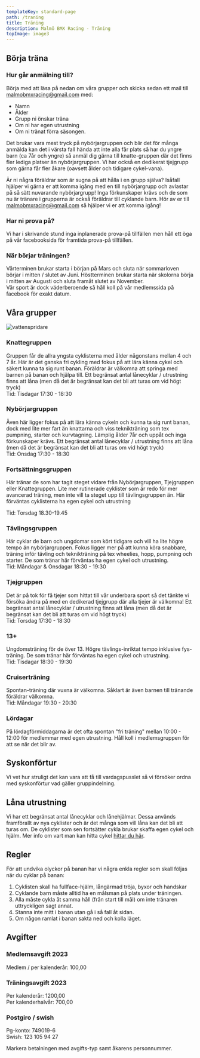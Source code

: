 ```yaml
---
templateKey: standard-page
path: /traning
title: Träning
description: Malmö BMX Racing - Träning
topImage: image3
---
```


## Börja träna
### Hur går anmälning till?
Börja med att läsa på nedan om våra grupper och skicka sedan ett mail till malmobmxracing@gmail.com med:
- Namn
- Ålder
- Grupp ni önskar träna
- Om ni har egen utrustning
- Om ni tränat förra säsongen. 
 
Det brukar vara mest tryck på nybörjargruppen och blir det för många anmälda kan det i värsta fall hända att inte alla får plats så har du yngre barn (ca 7år och yngre) så anmäl dig gärna till knatte-gruppen där det finns fler lediga platser än nybörjargruppen. Vi har också en dedikerat tjejgrupp som gärna får fler åkare (oavsett ålder och tidigare cykel-vana).

Är ni några föräldrar som är sugna på att hålla i en grupp själva? Isåfall hjälper vi gärna er att komma igång med en till nybörjargrupp och avlastar på så sätt nuvarande nybörjargrupp! Inga förkunskaper krävs och de som nu är tränare i grupperna är också föräldrar till cyklande barn. Hör av er till malmobmxracing@gmail.com så hjälper vi er att komma igång!

### Har ni prova på?
Vi har i skrivande stund inga inplanerade prova-på tillfällen men håll ett öga på vår facebooksida för framtida prova-på tillfällen.

### När börjar träningen?
Vårterminen brukar starta i början på Mars och sluta när sommarloven börjar i  mitten / slutet av Juni. Höstterminen brukar starta när skolorna börja i mitten av Augusti och sluta framåt slutet av November.  
Vår sport är dock väderberoende så håll koll på vår medlemssida på facebook för exakt datum.

## Våra grupper
![vattenspridare](/img/vattenspridare.jpg#right)

### Knattegruppen
Gruppen får de allra yngsta cyklisterna med ålder någonstans mellan 4 och 7 år. Här är det ganska fri cykling med fokus på att lära känna cykel och säkert kunna ta sig runt banan.  Föräldrar är välkomna att springa med barnen på banan och hjälpa till. Ett begränsat antal lånecyklar / utrustning finns att låna (men då det är begränsat kan det bli att turas om vid högt tryck)  
Tid: Tisdagar 17:30 - 18:30  

### Nybörjargruppen
Även här ligger fokus på att lära känna cykeln och kunna  ta sig runt banan, dock med lite mer fart än knattarna och viss teknikträning som tex pumpning, starter och kurvtagning.  Lämplig ålder 7år och uppåt och inga förkunskaper krävs. Ett begränsat antal lånecyklar / utrustning finns att låna (men då det är begränsat kan det bli att turas om vid högt tryck)  
Tid: Onsdag 17:30 - 18:30

### Fortsättningsgruppen
Här tränar de som har tagit steget vidare från Nybörjargruppen, Tjejgruppen eller Knattegruppen. Lite mer rutinerade cyklister som är redo för mer avancerad träning, men inte vill ta steget upp till tävlingsgruppen än. 
Här förväntas cyklisterna ha egen cykel och utrustning

Tid: Torsdag 18.30-19.45

### Tävlingsgruppen
Här cyklar de barn och ungdomar som kört tidigare och vill ha lite högre tempo än nybörjargruppen. Fokus ligger mer på att kunna köra snabbare, träning inför tävling och teknikträning på tex wheelies, hopp, pumpning och starter. De som tränar här förväntas ha egen cykel och utrustning.  
Tid: Måndagar & Onsdagar 18:30 - 19:30

### Tjejgruppen
Det är på tok för få tjejer som hittat till vår underbara sport så det tänkte vi försöka ändra på med en dedikerad tjejgrupp där alla tjejer är välkomna! Ett begränsat antal lånecyklar / utrustning finns att låna (men då det är begränsat kan det bli att turas om vid högt tryck)  
Tid: Torsdag 17:30 - 18:30

### 13+
Ungdomsträning för de över 13. Högre tävlings-inriktat tempo inklusive fys-träning. De som tränar här förväntas ha egen cykel och utrustning.  
Tid: Tisdagar 18:30 - 19:30  

### Cruiserträning
Spontan-träning där vuxna är välkomna. Såklart är även barnen till tränande föräldrar välkomna.  
Tid: Måndagar 19:30 - 20:30  

### Lördagar
På lördagförmiddagarna är det ofta spontan "fri träning" mellan 10:00 - 12:00 för medlemmar med egen utrustning. Håll koll i medlemsgruppen för att se när det blir av.

## Syskonförtur
Vi vet hur struligt det kan vara att få till vardagspusslet så vi försöker ordna med syskonförtur vad gäller gruppindelning.

## Låna utrustning
Vi har ett begränsat antal lånecyklar och lånehjälmar. Dessa används framförallt av nya cyklister och är det många som vill låna kan det bli att turas om. De cyklister som sen fortsätter cykla brukar skaffa egen cykel och hjälm. Mer info om vart man kan hitta cykel [hittar du här](/faq#utrustning).

## Regler
För att undvika olyckor på banan har vi några enkla regler som skall följas när du cyklar på banan:
1. Cyklisten skall ha fullface-hjälm, långärmad tröja, byxor och handskar
2. Cyklande barn måste alltid ha en målsman på plats under träningen.
3. Alla måste cykla åt samma håll (från start till mål) om inte tränaren uttryckligen sagt annat.
4. Stanna inte mitt i banan utan gå i så fall åt sidan.
5. Om någon ramlat i banan sakta ned och kolla läget.  

## Avgifter
### Medlemsavgift 2023
Medlem / per kalenderår: 100,00
 	 
### Träningsavgift 2023	 
Per kalenderår: 1200,00  
Per kalenderhalvår: 700,00  

### Postgiro / swish
Pg-konto: 749019-6  
Swish: 123 105 94 27  

Markera betalningen med avgifts-typ samt åkarens personnummer.  


